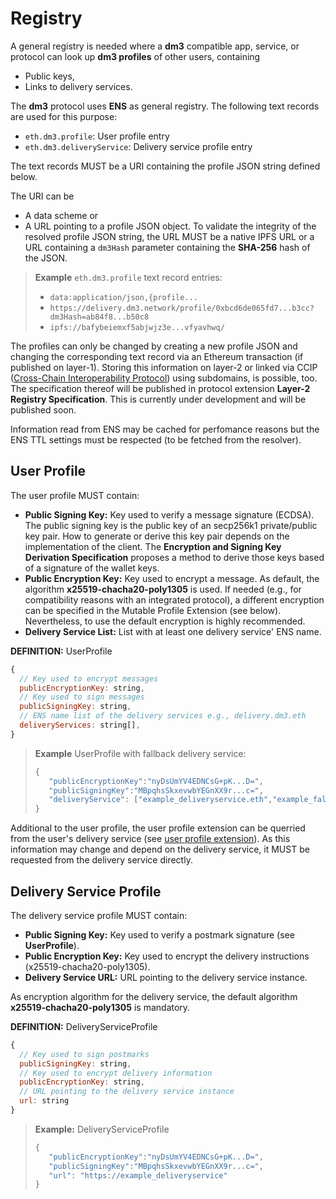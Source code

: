 # Registry

A general registry is needed where a **dm3** compatible app, service, or protocol can look up **dm3 profiles** of other users, containing

* Public keys,
* Links to delivery services.

The **dm3** protocol uses **ENS** as general registry. The following text records are used for this purpose:

* `eth.dm3.profile`: User profile entry
* `eth.dm3.deliveryService`: Delivery service profile entry

The text records MUST be a URI containing the profile JSON string defined below.

The URI can be

* A data scheme or
* A URL pointing to a profile JSON object. To validate the integrity of the resolved profile JSON string, the URL MUST be a native IPFS URL or a URL containing a `dm3Hash` parameter containing the **SHA-256** hash of the JSON.

> **Example** `eth.dm3.profile` text record entries:
>
> * `data:application/json,{profile...`
> * `https://delivery.dm3.network/profile/0xbcd6de065fd7...b3cc?dm3Hash=ab84f8...b50c8`
> * `ipfs://bafybeiemxf5abjwjz3e...vfyavhwq/`

The profiles can only be changed by creating a new profile JSON and changing the corresponding text record via an Ethereum transaction (if published on layer-1). Storing this information on layer-2 or linked via CCIP ([Cross-Chain Interoperability Protocol](https://chain.link/cross-chain)) using subdomains, is possible, too.
The specification thereof will be published in protocol extension **Layer-2 Registry Specification**. This is currently under development and will be published soon.

Information read from ENS may be cached for perfomance reasons but the ENS TTL settings must be respected (to be fetched from the resolver).

## User Profile

The user profile MUST contain:

* **Public Signing Key:** Key used to verify a message signature (ECDSA). The public signing key is the public key of an secp256k1 private/public key pair. How to generate or derive this key pair depends on the implementation of the client. The **Encryption and Signing Key Derivation Specification** proposes a method to derive those keys based of a signature of the wallet keys.
* **Public Encryption Key:** Key used to encrypt a message. As default, the algorithm **x25519-chacha20-poly1305** is used. If needed (e.g., for compatibility reasons with an integrated protocol), a different encryption can be specified in the Mutable Profile Extension (see below). Nevertheless, to use the default encryption is highly recommended.
* **Delivery Service List:** List with at least one delivery service' ENS name.

**DEFINITION:** UserProfile

```JavaScript
{
  // Key used to encrypt messages
  publicEncryptionKey: string,
  // Key used to sign messages
  publicSigningKey: string,
  // ENS name list of the delivery services e.g., delivery.dm3.eth
  deliveryServices: string[], 
}
```

> **Example** UserProfile with fallback delivery service:
>
> ```JavaScript
> {
>    "publicEncryptionKey":"nyDsUmYV4EDNCsG+pK...D=",
>    "publicSigningKey":"MBpqhsSkxevwbYEGnXX9r...c=",
>    "deliveryService": ["example_deliveryservice.eth","example_fallback-deliveryservice.eth"]
> }
> ```

Additional to the user profile, the user profile extension can be querried from the user's delivery service (see [user profile extension](mtp-deliveryservice-api.md#get-the-users-profile-extension)). As this information may change and depend on the delivery service, it MUST be requested from the delivery service directly.

## Delivery Service Profile

The delivery service profile MUST contain:

* **Public Signing Key:** Key used to verify a postmark signature (see **UserProfile**).
* **Public Encryption Key:** Key used to encrypt the delivery instructions (x25519-chacha20-poly1305).
* **Delivery Service URL:** URL pointing to the delivery service instance.

As encryption algorithm for the delivery service, the default algorithm **x25519-chacha20-poly1305** is mandatory.

**DEFINITION:** DeliveryServiceProfile

```JavaScript
{
  // Key used to sign postmarks
  publicSigningKey: string,
  // Key used to encrypt delivery information
  publicEncryptionKey: string,
  // URL pointing to the delivery service instance
  url: string
}
```

> **Example:** DeliveryServiceProfile
>
> ```JavaScript
> {
>    "publicEncryptionKey":"nyDsUmYV4EDNCsG+pK...D=",
>    "publicSigningKey":"MBpqhsSkxevwbYEGnXX9r...c=",
>    "url": "https://example_deliveryservice"
> }
> ```
